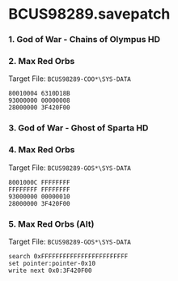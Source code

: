 # BCUS98289.savepatch

### 1. God of War - Chains of Olympus HD
### 2. Max Red Orbs

Target File: `BCUS98289-COO*\SYS-DATA`

```
80010004 6310D18B
93000000 00000008
28000000 3F420F00
```

### 3. God of War - Ghost of Sparta HD
### 4. Max Red Orbs

Target File: `BCUS98289-GOS*\SYS-DATA`

```
8001000C FFFFFFFF
FFFFFFFF FFFFFFFF
93000000 00000010
28000000 3F420F00
```

### 5. Max Red Orbs (Alt)

Target File: `BCUS98289-GOS*\SYS-DATA`

```
search 0xFFFFFFFFFFFFFFFFFFFFFFFF
set pointer:pointer-0x10
write next 0x0:3F420F00
```

